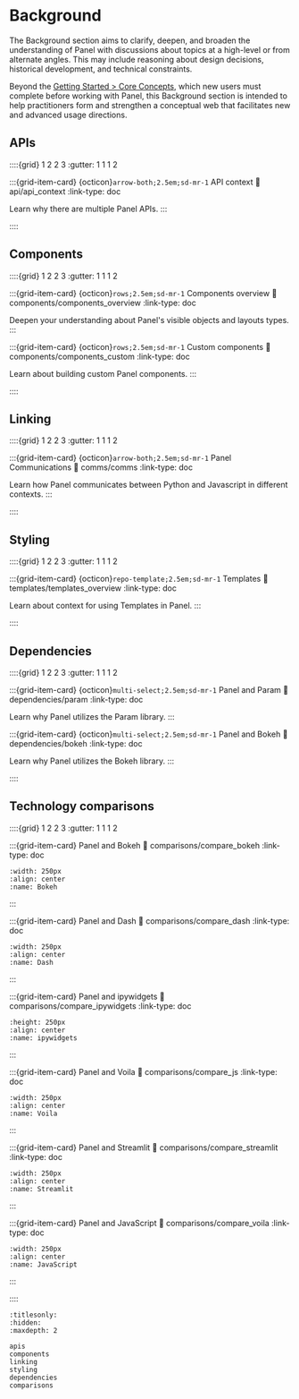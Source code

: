 # Background

The Background section aims to clarify, deepen, and broaden the understanding of Panel with discussions about topics at a high-level or from alternate angles. This may include reasoning about design decisions, historical development, and technical constraints.

Beyond the [Getting Started > Core Concepts](../getting_started/core_concepts.md), which new users must complete before working with Panel, this Background section is intended to help practitioners form and strengthen a conceptual web that facilitates new and advanced usage directions.

## APIs

::::{grid} 1 2 2 3
:gutter: 1 1 1 2

:::{grid-item-card} {octicon}`arrow-both;2.5em;sd-mr-1` API context
:link: api/api_context
:link-type: doc

Learn why there are multiple Panel APIs.
:::

::::

## Components

::::{grid} 1 2 2 3
:gutter: 1 1 1 2

:::{grid-item-card} {octicon}`rows;2.5em;sd-mr-1` Components overview
:link: components/components_overview
:link-type: doc

Deepen your understanding about Panel's visible objects and layouts types.
:::

:::{grid-item-card} {octicon}`rows;2.5em;sd-mr-1` Custom components
:link: components/components_custom
:link-type: doc

Learn about building custom Panel components.
:::

::::

## Linking

::::{grid} 1 2 2 3
:gutter: 1 1 1 2

:::{grid-item-card} {octicon}`arrow-both;2.5em;sd-mr-1` Panel Communications
:link: comms/comms
:link-type: doc

Learn how Panel communicates between Python and Javascript in different contexts.
:::

::::

## Styling

::::{grid} 1 2 2 3
:gutter: 1 1 1 2

:::{grid-item-card} {octicon}`repo-template;2.5em;sd-mr-1` Templates
:link: templates/templates_overview
:link-type: doc

Learn about context for using Templates in Panel.
:::

::::
## Dependencies

::::{grid} 1 2 2 3
:gutter: 1 1 1 2

:::{grid-item-card} {octicon}`multi-select;2.5em;sd-mr-1` Panel and Param
:link: dependencies/param
:link-type: doc

Learn why Panel utilizes the Param library.
:::

:::{grid-item-card} {octicon}`multi-select;2.5em;sd-mr-1` Panel and Bokeh
:link: dependencies/bokeh
:link-type: doc

Learn why Panel utilizes the Bokeh library.
:::

::::

## Technology comparisons

::::{grid} 1 2 2 3
:gutter: 1 1 1 2

:::{grid-item-card} Panel and Bokeh
:link: comparisons/compare_bokeh
:link-type: doc

```{image} https://static.bokeh.org/branding/icons/bokeh-icon@5x.png
:width: 250px
:align: center
:name: Bokeh
```

:::

:::{grid-item-card} Panel and Dash
:link: comparisons/compare_dash
:link-type: doc

```{image} https://plotly.github.io/images/dash.png
:width: 250px
:align: center
:name: Dash
```

:::

:::{grid-item-card} Panel and ipywidgets
:link: comparisons/compare_ipywidgets
:link-type: doc

```{image} https://upload.wikimedia.org/wikipedia/commons/thumb/3/38/Jupyter_logo.svg/414px-Jupyter_logo.svg.png
:height: 250px
:align: center
:name: ipywidgets
```

:::

:::{grid-item-card} Panel and Voila
:link: comparisons/compare_js
:link-type: doc

```{image} https://voila.readthedocs.io/en/stable/_images/voila-logo.svg
:width: 250px
:align: center
:name: Voila
```

:::

:::{grid-item-card} Panel and Streamlit
:link: comparisons/compare_streamlit
:link-type: doc

```{image} https://streamlit.io/images/brand/streamlit-mark-color.png
:width: 250px
:align: center
:name: Streamlit
```

:::

:::{grid-item-card} Panel and JavaScript
:link: comparisons/compare_voila
:link-type: doc

```{image} https://upload.wikimedia.org/wikipedia/commons/thumb/6/6a/JavaScript-logo.png/480px-JavaScript-logo.png
:width: 250px
:align: center
:name: JavaScript
```

:::

::::

```{toctree}
:titlesonly:
:hidden:
:maxdepth: 2

apis
components
linking
styling
dependencies
comparisons
```
